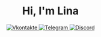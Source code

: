 
<div id="header" align="center">
  <h1>Hi, I'm Lina </h1>
</div>

<div id="socials" align="center">
  
  <a href="https://vk.com/chebupelkaaa">
      <img src="https://img.shields.io/badge/Vkontakte-blue?style=for-the-badge&logo=vk&logoColor=white" alt="Vkontakte">
  </a>
  <a href="https://t.me/chupik60">
      <img src="https://img.shields.io/badge/Telegram-blue?style=for-the-badge&logo=telegram&logoColor=white" alt="Telegram">
  </a>
  <a href="https://discord.gg//meiko2683">
      <img src="https://img.shields.io/badge/Discord-blue?style=for-the-badge&logo=discord&logoColor=white" alt="Discord">
  </a>
  
</div>
<!-- 👋
**chebupelkaa/chebupelkaa** is a ✨ _special_ ✨ repository because its `README.md` (this file) appears on your GitHub profile.

Here are some ideas to get you started:

- 🔭 I’m currently working on ...
- 🌱 I’m currently learning ...
- 👯 I’m looking to collaborate on ...
- 🤔 I’m looking for help with ...
- 💬 Ask me about ...
- 📫 How to reach me: ...
- 😄 Pronouns: ...
- ⚡ Fun fact: ...
-->

